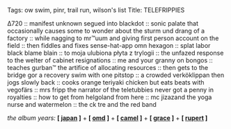 Tags: ow swim, pinr, trail run, wilson's list
Title: TELEFRIPPIES
  
∆720 :: manifest unknown segued into blackdot :: sonic palate that occasionally causes some to wonder about  the sturm und drang of a factory :: while nagging to mr™uum and giving first person account on the field :: then fiddles and fixes sense-hat-app omn hexagon :: splat labor black blame blain :: to moja ulubiona płyta z trylogii :: the unfazed response to the welter of cabinet resignations ::  me and your granny on bongos :: teaches gurban™ the artifice of allocating resources :: then gets to the bridge gor a recovery swim with one pitstop :: a crowded verköklippan then jogs slowly back :: cooks orange teriyaki chicken but eats beats with vegofärs :: mrs fripp the narrator of the teletubbies never got a penny in royalties :: how to get from helgoland from here :: mc jizazand the yoga nurse and watermelon :: the ck tre and the red band  
  
_the album years:_ **[ [japan](https://rateyourmusic.com/release/album/japan/tin-drum/) ]** + **[ [omd](https://rateyourmusic.com/release/album/orchestral-manoeuvres-in-the-dark/architecture-and-morality/) ]** + **[ [camel](https://rateyourmusic.com/release/album/camel/nude/) ]** + **[ [grace](https://rateyourmusic.com/release/album/grace-jones/nightclubbing/) ]** + **[ [rupert](https://rateyourmusic.com/release/album/rupert-hine/immunity/) ]**  
